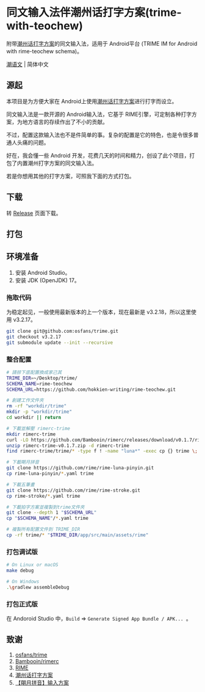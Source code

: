 # 同文输入法伴潮州话打字方案(trime-with-teochew)

附带[潮州话打字方案](https://github.com/hokkien-writing/rime-teochew)的同文输入法，适用于 Android平台 (TRIME IM for Android with rime-teochew schema)。

[潮语文](README.md) | 简体中文

## 源起

本项目是为方便大家在 Android上使用[潮州话打字方案](https://github.com/hokkien-writing/rime-teochew)进行打字而设立。

同文输入法是一款开源的 Android输入法，它基于 RIME引擎，可定制各种打字方案，为地方语言的存续作出了不小的贡献。

不过，配置这款输入法也不是件简单的事。复杂的配置是它的特色，也是令很多普通人头痛的问题。

好在，我会懂一些 Android 开发，花费几天的时间和精力，创设了此个项目，打包了内置潮州打字方案的同文输入法。

若是你想用其他的打字方案，可照我下面的方式打包。

## 下载

转 [Release](https://github.com/hokkien-writing/trime-with-teochew/releases) 页面下载。

## 打包

## 环境准备

1. 安装 Android Studio。
2. 安装 JDK (OpenJDK) 17。

### 拖取代码

为稳定起见，一般使用最新版本的上一个版本，现在最新是 v3.2.18，所以这里使用 v3.2.17。

```bash
git clone git@github.com:osfans/trime.git
git checkout v3.2.17
git submodule update --init --recursive
```

### 整合配置

```bash
# 請掠下底配置換成家己其
TRIME_DIR=~/Desktop/trime/
SCHEMA_NAME=rime-teochew
SCHEMA_URL=https://github.com/hokkien-writing/rime-teochew.git

# 創建工作文件夾
rm -rf "workdir/trime"
mkdir -p "workdir/trime"
cd workdir || return

# 下載並解壓 rimerc-trime
mkdir rimerc-trime
curl -LO https://github.com/Bambooin/rimerc/releases/download/v0.1.7/rimerc-trime-v0.1.7.zip
unzip rimerc-trime-v0.1.7.zip -d rimerc-trime
find rimerc-trime/trime/* -type f ! -name "luna*" -exec cp {} trime \;

# 下載朙月拼音
git clone https://github.com/rime/rime-luna-pinyin.git
cp rime-luna-pinyin/*.yaml trime

# 下載五筆畫
git clone https://github.com/rime/rime-stroke.git
cp rime-stroke/*.yaml trime

# 下載拍字方案並複製到trime文件夾
git clone --depth 1 "$SCHEMA_URL"
cp "$SCHEMA_NAME"/*.yaml trime

# 複製所有配置文件到 TRIME_DIR
cp -rf trime/* "$TRIME_DIR/app/src/main/assets/rime"
```

### 打包调试版

```bash
# On Linux or macOS
make debug

# On Windows
.\gradlew assembleDebug
```

### 打包正式版

在 Andoroid Studio 中，`Build` => `Generate Signed App Bundle / APK... `。

## 致谢

1. [osfans/trime](https://github.com/osfans/trime)
2. [Bambooin/rimerc](https://github.com/Bambooin/rimerc)
3. [RIME](https://rime.im/)
4. [潮州话打字方案](https://github.com/hokkien-writing/rime-teochew)
5. [【朙月拼音】输入方案](https://github.com/rime/rime-luna-pinyin)
